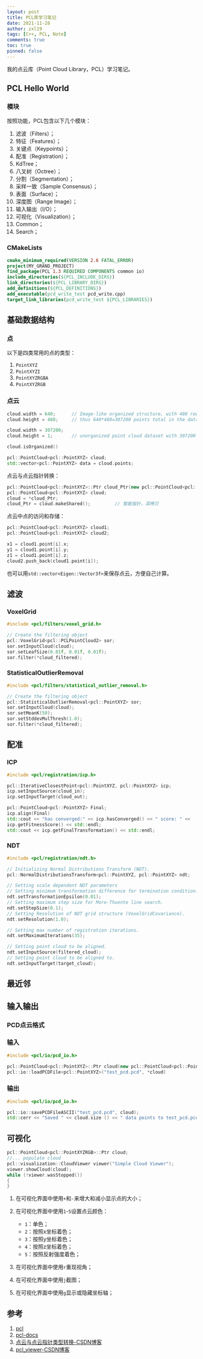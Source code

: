 ```yaml
---
layout: post
title: PCL库学习笔记
date: 2021-11-28
author: zxl19
tags: [C++, PCL, Note]
comments: true
toc: true
pinned: false
---
```


我的点云库（Point Cloud Library，PCL）学习笔记。

<!-- more -->

## PCL Hello World

### 模块

按照功能，PCL包含以下几个模块：

1. 滤波（Filters）；
2. 特征（Features）；
3. 关键点（Keypoints）；
4. 配准（Registration）；
5. KdTree；
6. 八叉树（Octree）；
7. 分割（Segmentation）；
8. 采样一致（Sample Consensus）；
9. 表面（Surface）；
10. 深度图（Range Image）；
11. 输入输出（I/O）；
12. 可视化（Visualization）；
13. Common；
14. Search；

### CMakeLists

```cmake
cmake_minimum_required(VERSION 2.6 FATAL_ERROR)
project(MY_GRAND_PROJECT)
find_package(PCL 1.3 REQUIRED COMPONENTS common io)
include_directories(${PCL_INCLUDE_DIRS})
link_directories(${PCL_LIBRARY_DIRS})
add_definitions(${PCL_DEFINITIONS})
add_executable(pcd_write_test pcd_write.cpp)
target_link_libraries(pcd_write_test ${PCL_LIBRARIES})
```

## 基础数据结构

### 点

以下是四类常用的点的类型：

1. `PointXYZ`
2. `PointXYZI`
3. `PointXYZRGBA`
4. `PointXYZRGB`

### 点云

```cpp
cloud.width = 640;      // Image-like organized structure, with 480 rows and 640 columns,
cloud.height = 480;     // thus 640*480=307200 points total in the dataset
```

```cpp
cloud.width = 307200;
cloud.height = 1;       // unorganized point cloud dataset with 307200 points
```

```cpp
cloud.isOrganized()
```

```cpp
pcl::PointCloud<pcl::PointXYZ> cloud;
std::vector<pcl::PointXYZ> data = cloud.points;
```

点云与点云指针转换：

```cpp
pcl::PointCloud<pcl::PointXYZ>::Ptr cloud_Ptr(new pcl::PointCloud<pcl::PointXYZ>);
pcl::PointCloud<pcl::PointXYZ> cloud;
cloud = *cloud_Ptr;
cloud_Ptr = cloud.makeShared();         // 智能指针，深拷贝
```

点云中点的访问和存储：

```cpp
pcl::PointCloud<pcl::PointXYZ> cloud1;
pcl::PointCloud<pcl::PointXYZ> cloud2;

x1 = cloud1.point[i].x;
y1 = cloud1.point[i].y;
z1 = cloud1.point[i].z;
cloud2.push_back(cloud1.point[i]);
```

也可以用`std::vector<Eigen::Vector3f>`来保存点云，方便自己计算。

## 滤波

### VoxelGrid

```cpp
#include <pcl/filters/voxel_grid.h>

// Create the filtering object
pcl::VoxelGrid<pcl::PCLPointCloud2> sor;
sor.setInputCloud(cloud);
sor.setLeafSize(0.01f, 0.01f, 0.01f);
sor.filter(*cloud_filtered);
```

### StatisticalOutlierRemoval

```cpp
#include <pcl/filters/statistical_outlier_removal.h>

// Create the filtering object
pcl::StatisticalOutlierRemoval<pcl::PointXYZ> sor;
sor.setInputCloud(cloud);
sor.setMeanK(50);
sor.setStddevMulThresh(1.0);
sor.filter(*cloud_filtered);
```

## 配准

### ICP

```cpp
#include <pcl/registration/icp.h>

pcl::IterativeClosestPoint<pcl::PointXYZ, pcl::PointXYZ> icp;
icp.setInputSource(cloud_in);
icp.setInputTarget(cloud_out);

pcl::PointCloud<pcl::PointXYZ> Final;
icp.align(Final)
std::cout << "has converged:" << icp.hasConverged() << " score: " <<
icp.getFitnessScore() << std::endl;
std::cout << icp.getFinalTransformation() << std::endl;
```

### NDT

```cpp
#include <pcl/registration/ndt.h>

// Initializing Normal Distributions Transform (NDT).
pcl::NormalDistributionsTransform<pcl::PointXYZ, pcl::PointXYZ> ndt;

// Setting scale dependent NDT parameters
// Setting minimum transformation difference for termination condition.
ndt.setTransformationEpsilon(0.01);
// Setting maximum step size for More-Thuente line search.
ndt.setStepSize(0.1);
// Setting Resolution of NDT grid structure (VoxelGridCovariance).
ndt.setResolution(1.0);

// Setting max number of registration iterations.
ndt.setMaximumIterations(35);

// Setting point cloud to be aligned.
ndt.setInputSource(filtered_cloud);
// Setting point cloud to be aligned to.
ndt.setInputTarget(target_cloud);
```

## 最近邻

## 输入输出

### PCD点云格式

### 输入

```cpp
#include <pcl/io/pcd_io.h>

pcl::PointCloud<pcl::PointXYZ>::Ptr cloud(new pcl::PointCloud<pcl::PointXYZ>);
pcl::io::loadPCDFile<pcl::PointXYZ>("test_pcd.pcd", *cloud)
```

### 输出

```cpp
#include <pcl/io/pcd_io.h>

pcl::io::savePCDFileASCII("test_pcd.pcd", cloud);
std::cerr << "Saved " << cloud.size () << " data points to test_pcd.pcd." << std::endl;
```

## 可视化

```cpp
pcl::PointCloud<pcl::PointXYZRGB>::Ptr cloud;
//... populate cloud
pcl::visualization::CloudViewer viewer("Simple Cloud Viewer");
viewer.showCloud(cloud);
while (!viewer.wasStopped())
{
}
```

1. 在可视化界面中使用`+`和`-`来增大和减小显示点的大小；
2. 在可视化界面中使用`1`-`5`设置点云颜色：

    - `1`：单色；
    - `2`：按照x坐标着色；
    - `3`：按照y坐标着色；
    - `4`：按照z坐标着色；
    - `5`：按照反射强度着色；

3. 在可视化界面中使用`r`重现视角；
4. 在可视化界面中使用`j`截图；
5. 在可视化界面中使用`g`显示或隐藏坐标轴；

## 参考

1. [pcl](https://pcl.readthedocs.io/en/latest/)
2. [pcl-docs](https://pcl-docs.readthedocs.io/en/latest/)
3. [点云与点云指针类型转换-CSDN博客](https://blog.csdn.net/h287850870/article/details/80988552)
4. [pcl_viewer-CSDN博客](https://blog.csdn.net/qq_39779233/article/details/106985091)
